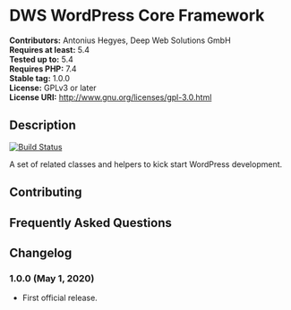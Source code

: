 # DWS WordPress Core Framework 

**Contributors:** Antonius Hegyes, Deep Web Solutions GmbH  
**Requires at least:** 5.4  
**Tested up to:** 5.4  
**Requires PHP:** 7.4  
**Stable tag:** 1.0.0  
**License:** GPLv3 or later  
**License URI:** http://www.gnu.org/licenses/gpl-3.0.html  


## Description 

[![Build Status](https://travis-ci.com/Deep-Web-Solutions-GmbH/wordpress-framework-core.svg?branch=master)](https://travis-ci.com/Deep-Web-Solutions-GmbH/wordpress-framework-core)

A set of related classes and helpers to kick start WordPress development.


## Contributing 


## Frequently Asked Questions 


## Changelog 


### 1.0.0 (May 1, 2020) 
* First official release.